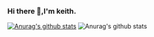 ### Hi there 👋,I'm keith.
[![Anurag's github stats](https://github-readme-stats.vercel.app/api?username=keithfpv&show_icons=true&theme=radical)](https://github.com/anuraghazra/github-readme-stats)
![Anurag's github stats](https://github-readme-stats.vercel.app/api?username=keithfpv&count_private=true)
<!--
**keithfpv/Flightcontrol** is a ✨ _special_ ✨ repository because its `README.md` (this file) appears on your GitHub profile.
- 🔭 I’m currently working on something cool.
- 🌱 I’m currently learning Everything I like.
- 💬 Ask me about anything related to C/C++.
- 📫 How to reach me: 928047987@qq.com
- 😄 Read more about my FACEBOOK: [here](https://www.facebook.com/jie.keith/)








